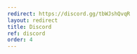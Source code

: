 ```yaml
---
redirect: https://discord.gg/tbWJshQvqR
layout: redirect
title: Discord
ref: discord
order: 4
---
```

